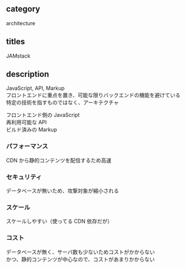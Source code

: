 ## category

architecture

## titles

JAMstack

## description

JavaScript, API, Markup  
フロントエンドに重点を置き、可能な限りバックエンドの機能を避けている  
特定の技術を指すものではなく、アーキテクチャ

フロントエンド側の JavaScript  
再利用可能な API  
ビルド済みの Markup

### パフォーマンス

CDN から静的コンテンツを配信するため高速

### セキュリティ

データベースが無いため、攻撃対象が縮小される

### スケール

スケールしやすい（使ってる CDN 依存だが）

### コスト

データベースが無く、サーバ数も少ないためコストがかからない  
かつ、静的コンテンツが中心なので、コストがあまりかからない
